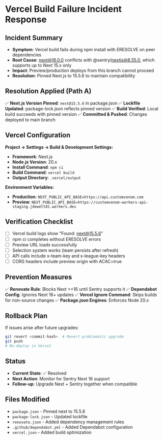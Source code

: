# Vercel Build Failure Incident Response

## Incident Summary

- **Symptom**: Vercel build fails during npm install with ERESOLVE on peer dependencies
- **Root Cause**: next@16.0.0 conflicts with @sentry/nextjs@8.55.0, which supports up to Next 15.x only
- **Impact**: Preview/production deploys from this branch cannot proceed
- **Resolution**: Pinned Next.js to 15.5.6 to maintain compatibility

## Resolution Applied (Path A)

✅ **Next.js Version Pinned**: `next@15.5.6` in package.json
✅ **Lockfile Updated**: package-lock.json reflects pinned version
✅ **Build Verified**: Local build succeeds with pinned version
✅ **Committed & Pushed**: Changes deployed to main branch

## Vercel Configuration

**Project → Settings → Build & Development Settings:**

- **Framework**: Next.js
- **Node.js Version**: 20.x
- **Install Command**: `npm ci`
- **Build Command**: `vercel build`
- **Output Directory**: `.vercel/output`

**Environment Variables:**

- **Production**: `NEXT_PUBLIC_API_BASE=https://api.customvenom.com`
- **Preview**: `NEXT_PUBLIC_API_BASE=https://customvenom-workers-api-staging.jdewett81.workers.dev`

## Verification Checklist

- [ ] Vercel build logs show "Found: next@15.5.6"
- [ ] npm ci completes without ERESOLVE errors
- [ ] Preview URL loads successfully
- [ ] Selection system works (team persists after refresh)
- [ ] API calls include x-team-key and x-league-key headers
- [ ] CORS headers include preview origin with ACAC=true

## Prevention Measures

✅ **Renovate Rule**: Blocks Next >=16 until Sentry supports it
✅ **Dependabot Config**: Ignores Next 16+ updates
✅ **Vercel Ignore Command**: Skips builds for non-source changes
✅ **Package.json Engines**: Enforces Node 20.x

## Rollback Plan

If issues arise after future upgrades:

```bash
git revert <commit-hash>  # Revert problematic upgrade
git push
# Re-deploy in Vercel
```

## Status

- **Current State**: ✅ Resolved
- **Next Action**: Monitor for Sentry Next 16 support
- **Follow-up**: Upgrade Next + Sentry together when compatible

## Files Modified

- `package.json` - Pinned next to 15.5.6
- `package-lock.json` - Updated lockfile
- `renovate.json` - Added dependency management rules
- `.github/dependabot.yml` - Added Dependabot configuration
- `vercel.json` - Added build optimization
